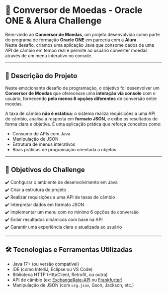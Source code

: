 # 💱 Conversor de Moedas - Oracle ONE & Alura Challenge

Bem-vindo ao **Conversor de Moedas**, um projeto desenvolvido como parte do programa de formação **Oracle ONE** em parceria com a **Alura**.  
Neste desafio, criamos uma aplicação Java que consome dados de uma API de câmbio em tempo real e permite ao usuário converter moedas através de um menu interativo no console.

---

## 📌 Descrição do Projeto

Neste emocionante desafio de programação, o objetivo foi desenvolver um **Conversor de Moedas** que oferecesse uma **interação via console** com o usuário, fornecendo **pelo menos 6 opções diferentes** de conversão entre moedas.

A taxa de câmbio **não é estática**: o sistema realiza requisições a uma API de câmbio, analisa a resposta em **formato JSON**, e exibe os resultados de forma clara e objetiva. É uma aplicação prática que reforça conceitos como:

- Consumo de APIs com Java
- Manipulação de JSON
- Estrutura de menus interativos
- Boas práticas de programação orientada a objetos

---

## 🎯 Objetivos do Challenge

✔️ Configurar o ambiente de desenvolvimento em Java  
✔️ Criar a estrutura do projeto  
✔️ Realizar requisições a uma API de taxas de câmbio  
✔️ Interpretar dados em formato JSON  
✔️ Implementar um menu com no mínimo 6 opções de conversão  
✔️ Exibir resultados dinâmicos com base na API  
✔️ Garantir uma experiência clara e atualizada ao usuário  

---

## 🛠️ Tecnologias e Ferramentas Utilizadas

- Java 17+ (ou versão compatível)
- IDE (como IntelliJ, Eclipse ou VS Code)
- Biblioteca HTTP (HttpClient, Retrofit, ou outra)
- API de câmbio (ex: [ExchangeRate-API](https://www.exchangerate-api.com/) ou [Frankfurter](https://www.frankfurter.app/))
- Manipulação de JSON (com `org.json`, Gson, Jackson, etc.)



